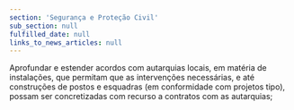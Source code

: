 ```yaml
---
section: 'Segurança e Proteção Civil'
sub_section: null
fulfilled_date: null
links_to_news_articles: null
---
```


Aprofundar e estender acordos com autarquias locais, em matéria de instalações, que permitam que as intervenções necessárias, e até construções de postos e esquadras (em conformidade com projetos tipo), possam ser concretizadas com recurso a contratos com as autarquias;